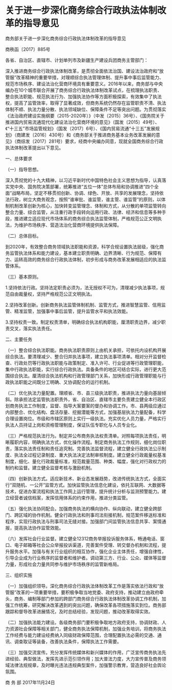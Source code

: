 # 关于进一步深化商务综合行政执法体制改革的指导意见

商务部关于进一步深化商务综合行政执法体制改革的指导意见

商秩函〔2017〕885号

各省、自治区、直辖市、计划单列市及新疆生产建设兵团商务主管部门：

深入推进商务综合行政执法体制改革，是贯彻全面依法治国、建设法治政府和“放管服”改革精神的重要举措，对理顺综合执法管理体制、提升事中事后监管能力、规范市场秩序、建设法治化营商环境具有重要意义。2016年以来，商务部与中央编办在10个城市联合开展了商务综合行政执法体制改革试点，在梳理执法职责、整合执法职能、规范执法行为、加强执法协作等方面积极探索，有效集中了执法权，提高了监管效率，取得了显著成效，但商务系统仍然存在监管职责不清、执法体制不顺、执法力量分散、执法领域缺位、保障条件不足等突出问题。为贯彻落实《法治政府建设实施纲要（2015-2020年）》（中发〔2015〕36号）、《国务院关于推进国内贸易流通现代化建设法治化营商环境的意见》（国发〔2015〕49号）、《“十三五”市场监管规划》（国发〔2017〕6号）、《国内贸易流通“十三五”发展规划》（商建发〔2016〕430号）和《商务部关于推进商务基本业务改革发展的意见》（商综发〔2017〕281号）要求，经商中央编办同意，现就全国商务综合行政执法体制改革提出以下意见。

一、总体要求

（一）指导思想。

深入贯彻党的十九大精神，以习近平新时代中国特色社会主义思想为指导，认真落实党中央、国务院决策部署，统筹推进“五位一体”总体布局和协调推进“四个全面”战略布局，坚定不移贯彻创新、协调、绿色、开放、共享的发展理念，坚持依法行政，树立大商务观念，按照“谁审批、谁监管，谁主管、谁监管”的原则，以体制机制改革创新为核心，加快转变监管理念、体制和方式，从分散的单项监管转向整合力量、综合监管，从注重行政手段转向运用行政、法律、经济和信息等多种手段，推进建立适应现代市场体系的商务综合执法监管体制，严格规范公正文明执法，为维护市场秩序、营造法治化营商环境提供执法保障。

（二）总体目标。

到2020年，有效整合商务领域执法职能和资源，科学合规设置执法层级，强化商务监管执法体系和能力建设，基本建立职责明确、边界清晰、行为规范、保障有力、运转高效的商务综合行政执法体制，初步形成与商务改革发展相适应的执法监管体系。

（三）基本原则。

1.坚持依法行政。坚持法定职责必须为，法无授权不可为，清理减少执法事项，规范自由裁量权，坚持严格规范公正文明执法。

2.坚持改革创新。创新商务执法监管体制机制、监管方式，推进智慧监管、信用监管、精准监管，加强事中事后监管，提升监管水平和执法效能。

3.坚持权责一致。制定权责清单，明确综合执法机构职能，厘清职责边界，减少职责交叉，落实执法责任。

二、主要任务

（一）整合综合执法职能。商务执法职责原则上由机关承担，可依托内设机构开展综合执法。要清理减少、整合归并执法事项，建立执法事项清单。相对分开监督检查、行政处罚等行政执法职能与政策制定、准入许可、行业促进等行政管理职能，集中行政执法职能，实行综合行政执法。具备条件的地区可结合实际，进行更大范围综合执法。厘清综合执法机构和行政管理部门关系，加快形成行政管理职能与行政执法职能之间既分工明确、又协调配合的运行机制。

（二）优化执法力量配置。理顺省、市、县三级执法职责，推进执法力量向基层倾斜。除承担法定监管执法职责外，省、自治区、直辖市主要负责建立健全本行政区划商务执法工作制度，监督、指导大案要案的督办和协调工作。市、县两级应通过内部整合、优化结构、盘活存量、挖掘潜能等方式，加强基层执法力量配备，科学合理设置岗位。市级和市辖区原则上实行一级执法。充实优化人员力量，严格实行执法人员持证上岗和资格管理制度，保证队伍专职化与人员专业化。

（三）严格规范执法行为。制定并公布商务执法权责清单。对照每项执法责任，明晰履职内容，明确执法方式，优化操作流程。制定商务执法工作规则，细化岗位职责，落实执法责任制和责任追究制。完善执法监督流程，建立健全行政执法公示制度、执法全过程记录制度、重大执法决定法制审核制度。建立健全行政裁量权基准制度，细化、量化行政裁量标准，规范裁量范围、种类、幅度，强化对行政权力的制约和监督。建立健全监督考核与激励机制。

（四）创新执法方式。适应新技术、新业态发展趋势，改进传统执法方式，全面实行“双随机、一公开”监管方式。加快监管执法信息化建设，依托互联网、大数据等技术，促进办案流程和执法工作网上运行管理，提升统计分析与监测预警能力。建立经营者诚信档案，发挥信用体系的约束作用，推进分类监管。

（五）强化执法协同配合。加强商务执法的横向协作、纵向联动，建立健全跨部门、跨区域的协作机制。健全行政执法和刑事司法衔接机制，规范案件移送标准和程序，实现行政执法与刑事司法无缝对接。加强部门间监管执法信息共享、案情通报，提高执法协作监管效能。

（六）发挥社会行业监督。建立健全12312商务举报投诉服务体系，畅通电话、窗口、电子邮箱等社会公众举报投诉渠道，完善案件受理、转交督办机制和流程，提升服务水平。加强与有关行业组织的相互协作，强化企业主体责任，增强自律性，引导企业成为行业秩序的监督者和维护者。调动第三方、行业、公众、媒体等监督力量，形成社会力量共同参与维护市场秩序的监管新格局。

三、组织实施

（一）加强组织领导。深化商务综合行政执法体制改革工作是落实依法行政和“放管服”改革的一项重要举措，要积极争取当地党委、政府支持，推动建立由政府牵头，商务、编制等部门参加的跨部门商务综合行政执法体制改革协调工作机制，加强工作统筹，研究解决改革遇到的突出问题，确保改革各项措施落实到位。商务部跟踪和督导改革进展情况，及时总结经验，发现问题，推动改革取得实效。

（二）加强执法能力建设。各级商务部门要积极争取地方政府支持，协调财政、人力资源社会保障等相关部门，健全商务执法保障机制，加强业务培训，将商务执法工作经费与能力建设经费纳入同级财政保障范围，合理配置执法必需的交通、通讯、调查取证等装备，改善执法条件，保障执法工作需要。

（三）加强交流宣传。充分发挥传统媒体和新兴媒体的作用，广泛宣传商务执法先进经验、典型做法，发挥先进示范引领作用；加大普法力度，大力宣传普及商务领域法律法规规章，及时曝光违法违规典型案件，加强警示教育，营造良好社会舆论氛围。

商 务 部
2017年11月24日